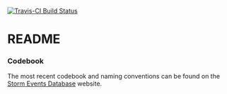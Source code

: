 [![Travis-CI Build Status](https://travis-ci.org/timtrice/NCDCStormEvents.svg?branch=v0.1)](https://travis-ci.org/timtrice/NCDC-Storm-Events)

# README

### Codebook

The most recent codebook and naming conventions can be found on the [Storm Events Database](https://www.ncdc.noaa.gov/stormevents/ftp.jsp) website.

